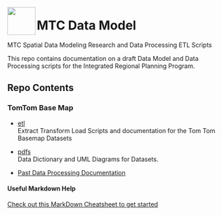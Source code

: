 
<a href="url"><img src="http://gis.mtc.ca.gov/mtcimages/mtcgisLogo.png" align="left" height="64" width="64" ></a>
# MTC Data Model
MTC Spatial Data Modeling Research and Data Processing ETL Scripts  

This repo contains documentation on a draft Data Model and Data Processing scripts for the Integrated Regional Planning Program.  

## Repo Contents   
### TomTom Base Map   

- [etl](https://bayareametro.github.io/MTCDataModel/TomTom%20Base%20Map/etl/)  
Extract Transform Load Scripts and documentation for the Tom Tom Basemap Datasets  

- [pdfs](https://bayareametro.github.io/MTCDataModel/TomTom%20Base%20Map/pdfs)  
Data Dictionary and UML Diagrams for Datasets.  

- [Past Data Processing Documentation](https://bayareametro.github.io/MTCDataModel/TomTom%20Base%20Map/pdfs/Procedures%20for%20Processing%20New%20TomTom%20Basemap%20Data.pdf)  

#### Useful Markdown Help
[Check out this MarkDown Cheatsheet to get started](https://github.com/adam-p/markdown-here/wiki/Markdown-Cheatsheet)
